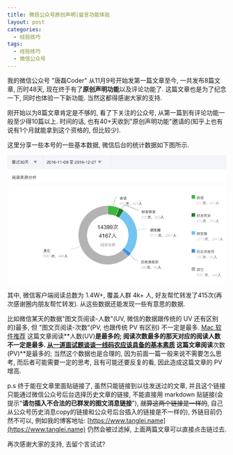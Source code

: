 ```yaml
---
title: 微信公众号原创声明|留言功能体验
layout: post
categories: 
  - 经验技巧
tags: 
  - 经验技巧
  - 微信公众号
---
```


我的微信公众号 "唐磊Coder" 从11月9号开始发第一篇文章至今, 一共发布8篇文章, 历时48天, 现在终于有了**原创声明功能**以及评论功能了. 这篇文章也是为了纪念一下, 同时也体验一下新功能. 当然这都得感谢大家的支持. 

刚开始以为8篇文章肯定是不够的, 看了下关注的公众号, 从第一篇到有评论功能一般至少得10篇以上. 时间的话, 也有40+天收到"原创声明功能"邀请的(知乎上也有说有1个月就能拿到这个资格的, 但比较少).

这里分享一些本号的一些基本数据, 微信后台的统计数据如下图所示.

![](/resources/wechat/tangleithu-wechat-comment-data.png)

其中, 微信客户端阅读总数为 1.4W+, 覆盖人群 4k+ 人, 好友帮忙转发了415次(再次感谢圈内朋友帮忙转发). 从这些数据还能发现一些有意思的数据. 

比如微信某天的数据"图文页阅读-人数"(UV, 微信的数据跟传统的 UV 还有区别的)最多, 但 "图文页阅读-次数"(PV, 也跟传统 PV 有区别) 不一定是最多. [Mac 软件推荐](http://mp.weixin.qq.com/s?__biz=MzI3OTUzMzcwNw==&mid=2247483682&idx=1&sn=6898a3519934b38a4fd75d2130560e82&chksm=eb4700c6dc3089d0e8c429118c2bda7d4ae1bad88f8603dbd3a74ab846fac9dc41a35b7e0051&scene=21#wechat_redirect) 这篇文章阅读**人数(UV)**是最多的; 阅读次数最多的那天对应的阅读人数不一定是最多. [从一道面试题谈谈一线码农应该具备的基本素质](http://mp.weixin.qq.com/s?__biz=MzI3OTUzMzcwNw==&mid=2247483729&idx=1&sn=617bb23f2e9e034e06a4b573f7d1a788&chksm=eb4700b5dc3089a35a5ce6d35bea00fd0c26c00f46af53d57dee28ed048734668e7e9c7bf242&scene=21#wechat_redirect) 这篇文章阅读**次数(PV)**是最多的; 当然这个数据也是合理的, 因为前面一篇一般来说不需要怎么思考, 而后者可能需要一定的思考, 且有可能还要反复的看, 因此造成这篇文章的 PV 增高. 

p.s 终于能在文章里面贴链接了, 虽然只能链接到以往发送过的文章, 并且这个链接只能通过微信公众号后台选择历史文章的链接, 不能直接用 markdown 贴链接(会提示"**请勿插入不合法的已群发的图文消息链接**"),
~~就算这两个链接是一样的~~, 自己从公众号历史消息copy的链接和公众号后台插入的链接是不一样的),  外链目前仍然不可以, 例如我的博客地址: [https://www.tanglei.name](https://www.tanglei.name) 仍然会被过滤掉, 上面两篇文章可以直接点击链过去.

再次感谢大家的支持, 去留个言试试? 
	 
